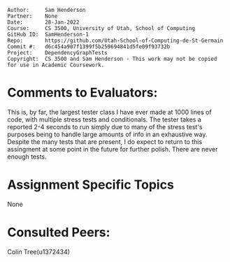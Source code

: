 ```
Author:     Sam Henderson
Partner:    None
Date:       28-Jan-2022
Course:     CS 3500, University of Utah, School of Computing
GitHub ID:  SamHenderson-1
Repo:       https://github.com/Utah-School-of-Computing-de-St-Germain
Commit #:   d6c454a907f1399f5b259694841d5fe09f93732b
Project:    DependencyGraphTests
Copyright:  CS 3500 and Sam Henderson - This work may not be copied for use in Academic Coursework.
```

# Comments to Evaluators:

This is, by far, the largest tester class I have ever made at 1000 lines of code, with multiple 
stress tests and conditionals. The tester takes a reported 2-4 seconds to run simply due to many
of the stress test's purposes being to handle large amounts of info in an exhaustive way. Despite 
the many tests that are present, I do expect to return to this assingment at some point in the 
future for further polish. There are never enough tests. 


# Assignment Specific Topics
None

# Consulted Peers:
Colin Tree(u1372434)